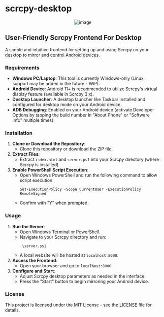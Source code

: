# scrcpy-desktop
<div align="center">

  ![image](https://github.com/user-attachments/assets/b459af96-a3ec-4029-b446-73d1f42aa7e1)

</div>


## User-Friendly Scrcpy Frontend For Desktop

A simple and intuitive frontend for setting up and using Scrcpy on your desktop to mirror and control Android devices.

### Requirements
- **Windows PC/Laptop**: This tool is currently Windows-only (Linux support may be added in the future - WIP).
- **Android Device**: Android 11+ is recommended to utilize Scrcpy's virtual display feature (available in Scrcpy 3.x).
- **Desktop Launcher**: A desktop launcher like Taskbar installed and configured for desktop mode on your Android device.
- **ADB Debugging**: Enabled on your Android device (activate Developer Options by tapping the build number in "About Phone" or "Software Info" multiple times).

### Installation
1. **Clone or Download the Repository**:
   - Clone this repository or download the ZIP file.
2. **Extract Files**:
   - Extract `index.html` and `server.ps1` into your Scrcpy directory (where Scrcpy is installed).
3. **Enable PowerShell Script Execution**:
   - Open Windows PowerShell and run the following command to allow script execution:
     ```
     Set-ExecutionPolicy -Scope CurrentUser -ExecutionPolicy RemoteSigned
     ```
   - Confirm with "Y" when prompted.

### Usage
1. **Run the Server**:
   - Open Windows Terminal or PowerShell.
   - Navigate to your Scrcpy directory and run:
     ```
     .\server.ps1
     ```
   - A local website will be hosted at `localhost:8000`.
2. **Access the Frontend**:
   - Open your browser and go to `localhost:8000`.
3. **Configure and Start**:
   - Adjust Scrcpy desktop parameters as needed in the interface.
   - Press the "Start" button to begin mirroring your Android device.

### License
This project is licensed under the MIT License - see the [LICENSE](LICENSE) file for details.
